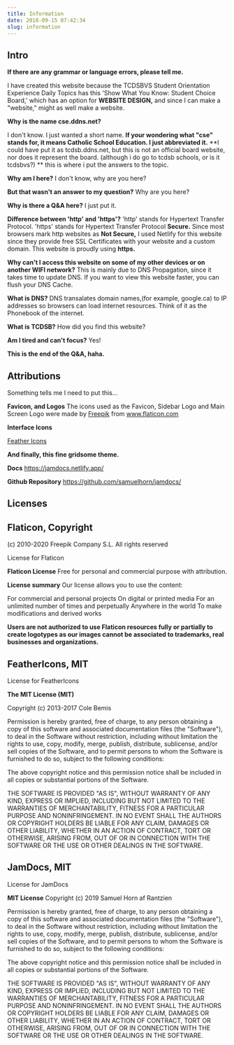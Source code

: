 ```yaml
---
title: Information
date: 2018-09-15 07:42:34
slug: information
---
```


## Intro

**If there are any grammar or language errors, please tell me.**



I have created this website because the TCDSBVS Student Orientation Experience Daily Topics has this 'Show What You Know: Student Choice Board,' which has an option for **WEBSITE DESIGN,** and since I can make a "website," might as well make a website.

**Why is the name cse.ddns.net?**

I don't know. I just wanted a short name.
**If your wondering what "cse" stands for, it means Catholic School Education. I just abbreviated it.**
**I could have put it as tcdsb.ddns.net, but this is not an official board website, nor does it represent the board. (although i do go to tcdsb schools, or is it tcdsbvs?) **
this is where i put the answers to the topic.

**Why am I here?**
I don't know, why are you here?

**But that wasn't an answer to my question?**
Why are you here?

**Why is there a Q&A here?**
I just put it.

**Difference between 'http' and 'https'?**
'http' stands for Hypertext Transfer Protocol.
'https' stands for Hypertext Transfer Protocol **Secure.**
Since most browsers mark http websites as **Not Secure,** I used Netlify for this website since they provide free SSL Certificates with your website and a custom domain. This website is proudly using **https.**

**Why can't I access this website on some of my other devices or on another WIFI network?**
This is mainly due to DNS Propagation, since it takes time to update DNS.
If you want to view this website faster, you can flush your DNS Cache.

**What is DNS?**
DNS transalates domain names,(for example, google.ca) to IP addresses so browsers can load internet resources. Think of it as the Phonebook of the internet.

**What is TCDSB?**
How did you find this website?

**Am I tired and can't focus?**
Yes! 

**This is the end of the Q&A, haha.**

## Attributions

Something tells me I need to put this...

**Favicon, and Logos**
The icons used as the Favicon, Sidebar Logo and Main Screen Logo were made by <a href="https://www.flaticon.com/authors/freepik" title="Freepik">Freepik</a> from <a href="https://www.flaticon.com/" title="Flaticon"> www.flaticon.com</a>

**Interface Icons**

[Feather Icons](ttps://feathericons.com/)

**And finally, this fine gridsome theme.**

**Docs**
https://jamdocs.netlify.app/

**Github Repository**
https://github.com/samuelhorn/jamdocs/

## Licenses


## Flaticon, Copyright

(c) 2010-2020 Freepik Company S.L. All rights reserved

License for Flaticon

**Flaticon License**
Free for personal and commercial purpose with attribution.

**License summary**
Our license allows you to use the content:

For commercial and personal projects
On digital or printed media
For an unlimited number of times and perpetually
Anywhere in the world
To make modifications and derived works

**Users are not authorized to use Flaticon resources fully or partially to create logotypes as our images cannot be associated to trademarks, real businesses and organizations.**





## FeatherIcons, MIT
License for FeatherIcons

**The MIT License (MIT)**

Copyright (c) 2013-2017 Cole Bemis

Permission is hereby granted, free of charge, to any person obtaining a copy
of this software and associated documentation files (the "Software"), to deal
in the Software without restriction, including without limitation the rights
to use, copy, modify, merge, publish, distribute, sublicense, and/or sell
copies of the Software, and to permit persons to whom the Software is
furnished to do so, subject to the following conditions:

The above copyright notice and this permission notice shall be included in all
copies or substantial portions of the Software.

THE SOFTWARE IS PROVIDED "AS IS", WITHOUT WARRANTY OF ANY KIND, EXPRESS OR
IMPLIED, INCLUDING BUT NOT LIMITED TO THE WARRANTIES OF MERCHANTABILITY,
FITNESS FOR A PARTICULAR PURPOSE AND NONINFRINGEMENT. IN NO EVENT SHALL THE
AUTHORS OR COPYRIGHT HOLDERS BE LIABLE FOR ANY CLAIM, DAMAGES OR OTHER
LIABILITY, WHETHER IN AN ACTION OF CONTRACT, TORT OR OTHERWISE, ARISING FROM,
OUT OF OR IN CONNECTION WITH THE SOFTWARE OR THE USE OR OTHER DEALINGS IN THE
SOFTWARE.



## JamDocs, MIT
License for JamDocs


**MIT License**
Copyright (c) 2019 Samuel Horn af Rantzien

Permission is hereby granted, free of charge, to any person obtaining a copy
of this software and associated documentation files (the "Software"), to deal
in the Software without restriction, including without limitation the rights
to use, copy, modify, merge, publish, distribute, sublicense, and/or sell
copies of the Software, and to permit persons to whom the Software is
furnished to do so, subject to the following conditions:

The above copyright notice and this permission notice shall be included in all
copies or substantial portions of the Software.

THE SOFTWARE IS PROVIDED "AS IS", WITHOUT WARRANTY OF ANY KIND, EXPRESS OR
IMPLIED, INCLUDING BUT NOT LIMITED TO THE WARRANTIES OF MERCHANTABILITY,
FITNESS FOR A PARTICULAR PURPOSE AND NONINFRINGEMENT. IN NO EVENT SHALL THE
AUTHORS OR COPYRIGHT HOLDERS BE LIABLE FOR ANY CLAIM, DAMAGES OR OTHER
LIABILITY, WHETHER IN AN ACTION OF CONTRACT, TORT OR OTHERWISE, ARISING FROM,
OUT OF OR IN CONNECTION WITH THE SOFTWARE OR THE USE OR OTHER DEALINGS IN THE
SOFTWARE.
